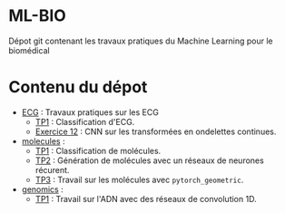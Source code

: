 # ML-BIO
Dépot git contenant les travaux pratiques du Machine Learning pour le biomédical

# Contenu du dépot

- [ECG](ECG) : Travaux pratiques sur les ECG
    - [TP1](ECG/ECG_classification_exercices.ipynb) : Classification d'ECG.
    - [Exercice 12](ECG/exercice-12.ipynb) : CNN sur les transformées en ondelettes continues.
- [molecules](molecules) :
    - [TP1](molecules/1_molecules_representations_etudiants.ipynb) : Classification de molécules.
    - [TP2](molecules/2_Generating_molecules_for_drug_discovery_(kind_of)_etudiant.ipynb) : Génération de molécules avec un réseaux de neurones récurent.
    - [TP3](molecules/2_pytorch_geometric_molecules_problem_etudiants.ipynb) : Travail sur les molécules avec `pytorch_geometric`.
- [genomics](genomics) :
     - [TP1](genomics/classify-tf-binding-etudiants.ipynb) : Travail sur l'ADN avec des réseaux de convolution 1D.
      
